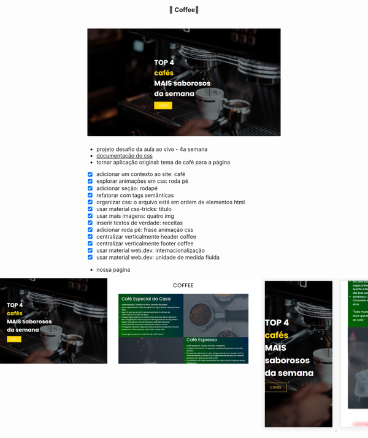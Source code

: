 
<h3 align="center"> 
	🚧 Coffee🚀
</h3> 

<h1 align="center">
    <img alt="Um site para uma cafeteria" title="#Coffee🚀" src="./.github/1-presentation.jpg" />
</h1>

- projeto desafio da aula ao vivo - 4a semana
- [documentação do css](https://developer.mozilla.org/en-US/docs/Web/CSS) 
- tornar aplicação original: tema de café para a página
- [x] adicionar um contexto ao site: café
- [x] explorar animações em css: roda pé
- [x] adicionar seção: rodapé
- [x] refatorar com tags semânticas
- [x] organizar css: o arquivo está em ordem de elementos html
- [x] usar material css-tricks: título
- [x] usar mais imagens: quatro img
- [x] inserir textos de verdade: receitas
- [x] adicionar roda pé: frase animação css
- [x] centralizar verticalmente header coffee
- [x] centralizar verticalmente footer coffee
- [x] usar material web.dev: internacionalização
- [x] usar material web.dev: unidade de medida fluída

- nossa página
<p align="center" style="display: flex; align-items: flex-start; justify-content: center;">  
<img alt="Um site para uma cafeteria" title="#Coffee🚀" src="./.github/1-presentation.jpg" width="400px"/>
<img alt="Um site para uma cafeteria" title="#Coffee🚀" src="./.github/2-coffee.jpg" width="400px"/>
<img alt="Um site para uma cafeteria" title="#Coffee🚀" src="./.github/3-presentation.jpg" height="400px"/>
<img alt="Um site para uma cafeteria" title="#Coffee🚀" src="./.github/4-footer.jpg" height="400px"/>
</p>